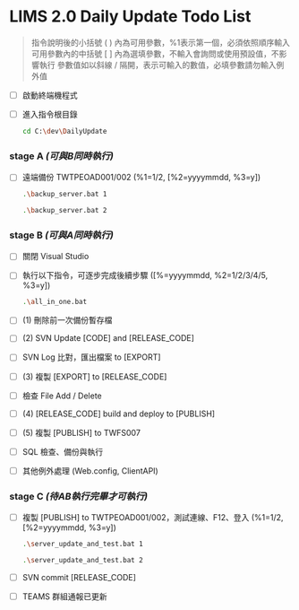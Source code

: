 # LIMS 2.0 Daily Update Todo List

> 指令說明後的小括號 ( ) 內為可用參數，%1表示第一個，必須依照順序輸入
> 可用參數內的中括號 [ ] 內為選填參數，不輸入會詢問或使用預設值，不影響執行
> 參數值如以斜線 / 隔開，表示可輸入的數值，必填參數請勿輸入例外值

- [ ] 啟動終端機程式

- [ ] 進入指令根目錄

  ```bash
  cd C:\dev\DailyUpdate
  ```
### stage A *(可與B同時執行)*
- [ ] 遠端備份 TWTPEOAD001/002 (%1=1/2, [%2=yyyymmdd, %3=y])

  ```bash
  .\backup_server.bat 1
  ```

  ```bash
  .\backup_server.bat 2
  ```
### stage B *(可與A同時執行)*
- [ ] 關閉 Visual Studio

- [ ] 執行以下指令，可逐步完成後續步驟 ([%=yyyymmdd, %2=1/2/3/4/5, %3=y])

  ```bash
  .\all_in_one.bat
  ```

- [ ] (1) 刪除前一次備份暫存檔

- [ ] (2) SVN Update [CODE] and [RELEASE_CODE]

- [ ] SVN Log 比對，匯出檔案 to [EXPORT]

- [ ] (3) 複製 [EXPORT] to [RELEASE_CODE]

- [ ] 檢查 File Add / Delete

- [ ] (4) [RELEASE_CODE] build and deploy to [PUBLISH]

- [ ] (5) 複製 [PUBLISH] to TWFS007

- [ ] SQL 檢查、備份與執行

- [ ] 其他例外處理 (Web.config, ClientAPI)
### stage C *(待AB執行完畢才可執行)*
- [ ] 複製 [PUBLISH] to TWTPEOAD001/002，測試連線、F12、登入 (%1=1/2, [%2=yyyymmdd, %3=y])

  ```bash
  .\server_update_and_test.bat 1
  ```

  ```bash
  .\server_update_and_test.bat 2
  ```

- [ ] SVN commit [RELEASE_CODE]

- [ ] TEAMS 群組通報已更新